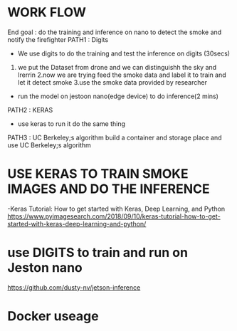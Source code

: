 # WORK FLOW
End goal : do the training and inference  on nano to detect the smoke and notify the firefighter
PATH1 : Digits 

- We use digits to do the training and test the inference on digits (30secs)
1. we put the Dataset from drone and we can distinguishh the sky and lrerrin
2.now we are trying feed the smoke data and label it to train and let it detect smoke
3.use the smoke data provided by researcher

- run the model on jestoon nano(edge device) to do inference(2 mins)


PATH2 : KERAS
- use keras to run it do the same thing

PATH3 : UC Berkeley;s algorithm 
build a container and storage place and use UC Berkeley;s algorithm 




# USE KERAS TO TRAIN SMOKE IMAGES AND DO THE INFERENCE
-Keras Tutorial: How to get started with Keras, Deep Learning, and Python
https://www.pyimagesearch.com/2018/09/10/keras-tutorial-how-to-get-started-with-keras-deep-learning-and-python/


# use DIGITS to train and run on Jeston nano
https://github.com/dusty-nv/jetson-inference







# Docker useage







